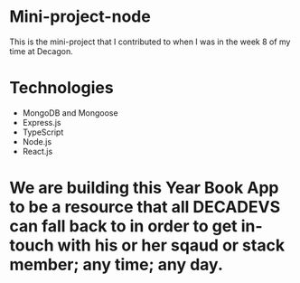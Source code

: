# Mini-project-node
This is the mini-project that I contributed to when I was in the week 8 of my time at Decagon.

# Technologies
 *  MongoDB and Mongoose
 * Express.js
 * TypeScript
 * Node.js
* React.js

# We are building this Year Book App to be a resource that all DECADEVS can fall back to in order to get in-touch with his or her sqaud or stack member; any time; any day.
